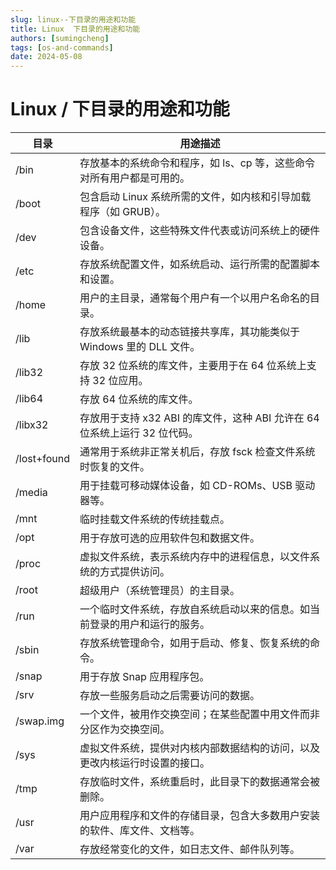 ```yaml
---
slug: linux--下目录的用途和功能
title: Linux  下目录的用途和功能
authors: [sumingcheng]
tags: [os-and-commands]
date: 2024-05-08
---
```


# Linux / 下目录的用途和功能

| 目录        | 用途描述                                                                   |
| ----------- | -------------------------------------------------------------------------- |
| /bin        | 存放基本的系统命令和程序，如 ls、cp 等，这些命令对所有用户都是可用的。     |
| /boot       | 包含启动 Linux 系统所需的文件，如内核和引导加载程序（如 GRUB）。           |
| /dev        | 包含设备文件，这些特殊文件代表或访问系统上的硬件设备。                     |
| /etc        | 存放系统配置文件，如系统启动、运行所需的配置脚本和设置。                   |
| /home       | 用户的主目录，通常每个用户有一个以用户名命名的目录。                       |
| /lib        | 存放系统最基本的动态链接共享库，其功能类似于 Windows 里的 DLL 文件。       |
| /lib32      | 存放 32 位系统的库文件，主要用于在 64 位系统上支持 32 位应用。             |
| /lib64      | 存放 64 位系统的库文件。                                                   |
| /libx32     | 存放用于支持 x32 ABI 的库文件，这种 ABI 允许在 64 位系统上运行 32 位代码。 |
| /lost+found | 通常用于系统非正常关机后，存放 fsck 检查文件系统时恢复的文件。             |
| /media      | 用于挂载可移动媒体设备，如 CD-ROMs、USB 驱动器等。                         |
| /mnt        | 临时挂载文件系统的传统挂载点。                                             |
| /opt        | 用于存放可选的应用软件包和数据文件。                                       |
| /proc       | 虚拟文件系统，表示系统内存中的进程信息，以文件系统的方式提供访问。         |
| /root       | 超级用户（系统管理员）的主目录。                                           |
| /run        | 一个临时文件系统，存放自系统启动以来的信息。如当前登录的用户和运行的服务。 |
| /sbin       | 存放系统管理命令，如用于启动、修复、恢复系统的命令。                       |
| /snap       | 用于存放 Snap 应用程序包。                                                 |
| /srv        | 存放一些服务启动之后需要访问的数据。                                       |
| /swap.img   | 一个文件，被用作交换空间；在某些配置中用文件而非分区作为交换空间。         |
| /sys        | 虚拟文件系统，提供对内核内部数据结构的访问，以及更改内核运行时设置的接口。 |
| /tmp        | 存放临时文件，系统重启时，此目录下的数据通常会被删除。                     |
| /usr        | 用户应用程序和文件的存储目录，包含大多数用户安装的软件、库文件、文档等。   |
| /var        | 存放经常变化的文件，如日志文件、邮件队列等。                               |
